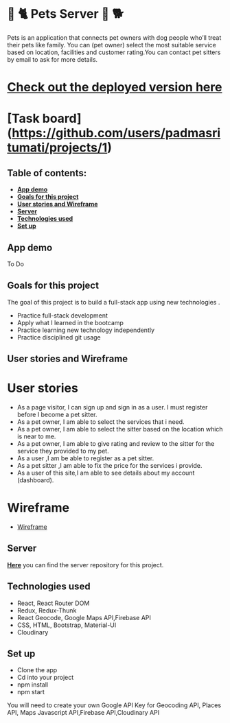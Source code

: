 #  🐾 🐈‍ Pets Server 🐾 🐕

Pets is an application that connects pet owners with dog people who’ll treat their pets like family. You can (pet owner) select the most suitable service based on location, facilities and customer rating.You can contact pet sitters by email to ask for more details.

# [Check out the deployed version here](https://happy-pets.netlify.app/)

# [Task board] (https://github.com/users/padmasritumati/projects/1)

## Table of contents:

- **[App demo](#app-demo)**
- **[Goals for this project](#goals-for-this-project)**
- **[User stories and Wireframe](#user-stories)**
- **[Server](#server)**
- **[Technologies used](#technologies-used)**
- **[Set up](#set-up)**


## App demo

To Do


## Goals for this project

The goal of this project is to build a full-stack app using new technologies .

- Practice full-stack development
- Apply what I learned in the bootcamp
- Practice learning new technology independently
- Practice disciplined git usage

## User stories and Wireframe 

# User stories

- As a page visitor, I can sign up and sign in as a user. I must register before I become a pet sitter.
- As a pet owner, I am able to select the services that i need.
- As a pet owner, I am able to select the sitter based on the location which is near to me.
- As a pet owner, I am able to give rating and review to the sitter for the service they provided to my pet.
- As a user ,I am be able to register as a pet sitter.
- As a pet sitter ,I am able to fix the price for the services i provide.
- As a user of this site,I am able to see details about my account (dashboard).

# Wireframe 

- [Wireframe](https://wireframepro.mockflow.com/view/Pets_wireframe#/page/8c0037ff0d064a4da8860d29ad51b759)

## Server

[**Here**](https://github.com/padmasritumati/Pets-backend) you can find the server repository for this project.

## Technologies used

- React, React Router DOM
- Redux, Redux-Thunk
- React Geocode, Google Maps API,Firebase API
- CSS, HTML, Bootstrap, Material-UI
- Cloudinary 

## Set up

- Clone the app
- Cd into your project
- npm install
- npm start

You will need to create your own Google API Key for Geocoding API, Places API, Maps Javascript API,Firebase API,Cloudinary API


